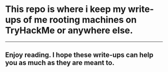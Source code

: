 # This repo is where i keep my write-ups of me rooting machines on TryHackMe or anywhere else.
---
## Enjoy reading. I hope these write-ups can help you as much as they are meant to.
